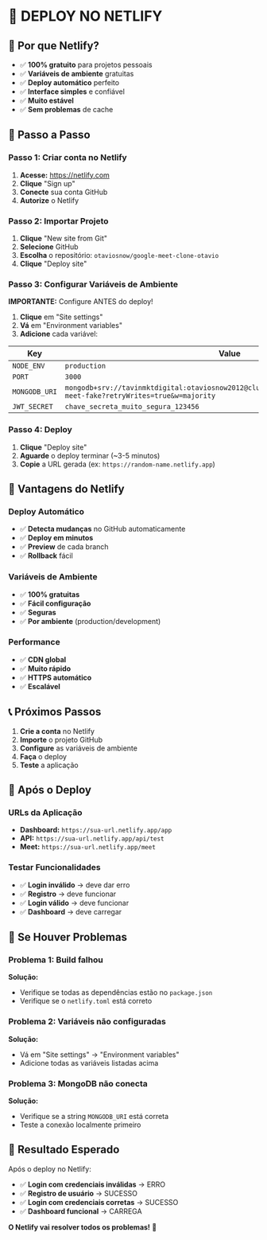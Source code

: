 # 🚀 DEPLOY NO NETLIFY

## 🎯 Por que Netlify?

- ✅ **100% gratuito** para projetos pessoais
- ✅ **Variáveis de ambiente** gratuitas
- ✅ **Deploy automático** perfeito
- ✅ **Interface simples** e confiável
- ✅ **Muito estável**
- ✅ **Sem problemas** de cache

## 🔧 Passo a Passo

### **Passo 1: Criar conta no Netlify**
1. **Acesse:** https://netlify.com
2. **Clique** "Sign up"
3. **Conecte** sua conta GitHub
4. **Autorize** o Netlify

### **Passo 2: Importar Projeto**
1. **Clique** "New site from Git"
2. **Selecione** GitHub
3. **Escolha** o repositório: `otaviosnow/google-meet-clone-otavio`
4. **Clique** "Deploy site"

### **Passo 3: Configurar Variáveis de Ambiente**
**IMPORTANTE:** Configure ANTES do deploy!

1. **Clique** em "Site settings"
2. **Vá** em "Environment variables"
3. **Adicione** cada variável:

| **Key** | **Value** |
|---------|-----------|
| `NODE_ENV` | `production` |
| `PORT` | `3000` |
| `MONGODB_URI` | `mongodb+srv://tavinmktdigital:otaviosnow2012@cluster0.r3u2z3r.mongodb.net/google-meet-fake?retryWrites=true&w=majority` |
| `JWT_SECRET` | `chave_secreta_muito_segura_123456` |

### **Passo 4: Deploy**
1. **Clique** "Deploy site"
2. **Aguarde** o deploy terminar (~3-5 minutos)
3. **Copie** a URL gerada (ex: `https://random-name.netlify.app`)

## 🎯 Vantagens do Netlify

### **Deploy Automático**
- ✅ **Detecta mudanças** no GitHub automaticamente
- ✅ **Deploy em minutos**
- ✅ **Preview** de cada branch
- ✅ **Rollback** fácil

### **Variáveis de Ambiente**
- ✅ **100% gratuitas**
- ✅ **Fácil configuração**
- ✅ **Seguras**
- ✅ **Por ambiente** (production/development)

### **Performance**
- ✅ **CDN global**
- ✅ **Muito rápido**
- ✅ **HTTPS automático**
- ✅ **Escalável**

## 📞 Próximos Passos

1. **Crie a conta** no Netlify
2. **Importe** o projeto GitHub
3. **Configure** as variáveis de ambiente
4. **Faça** o deploy
5. **Teste** a aplicação

## 🔄 Após o Deploy

### **URLs da Aplicação**
- **Dashboard:** `https://sua-url.netlify.app/app`
- **API:** `https://sua-url.netlify.app/api/test`
- **Meet:** `https://sua-url.netlify.app/meet`

### **Testar Funcionalidades**
- ✅ **Login inválido** → deve dar erro
- ✅ **Registro** → deve funcionar
- ✅ **Login válido** → deve funcionar
- ✅ **Dashboard** → deve carregar

## 🚨 Se Houver Problemas

### **Problema 1: Build falhou**
**Solução:**
- Verifique se todas as dependências estão no `package.json`
- Verifique se o `netlify.toml` está correto

### **Problema 2: Variáveis não configuradas**
**Solução:**
- Vá em "Site settings" → "Environment variables"
- Adicione todas as variáveis listadas acima

### **Problema 3: MongoDB não conecta**
**Solução:**
- Verifique se a string `MONGODB_URI` está correta
- Teste a conexão localmente primeiro

## 🎉 Resultado Esperado

Após o deploy no Netlify:
- ✅ **Login com credenciais inválidas** → ERRO
- ✅ **Registro de usuário** → SUCESSO
- ✅ **Login com credenciais corretas** → SUCESSO
- ✅ **Dashboard funcional** → CARREGA

**O Netlify vai resolver todos os problemas!** 🚀
